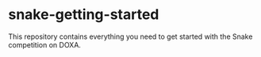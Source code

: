 # snake-getting-started
This repository contains everything you need to get started with the Snake competition on DOXA.
